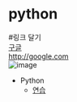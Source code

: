 # python

#링크 달기  
[구글](http://google.com)  
http://google.com  
![image](https://user-images.githubusercontent.com/54702559/65573542-0d2b0880-dfa6-11e9-904a-33a879e08266.jpg)
* Python
  * [연습](https://colab.research.google.com/drive/1U2mWfZe6eES2nzmvFAx3F4qOHBAJQEoS)
